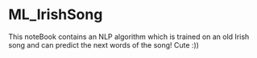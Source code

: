 # ML_IrishSong

This noteBook contains an NLP algorithm which is trained on an old Irish song and can predict the next words of the song!
Cute :))
